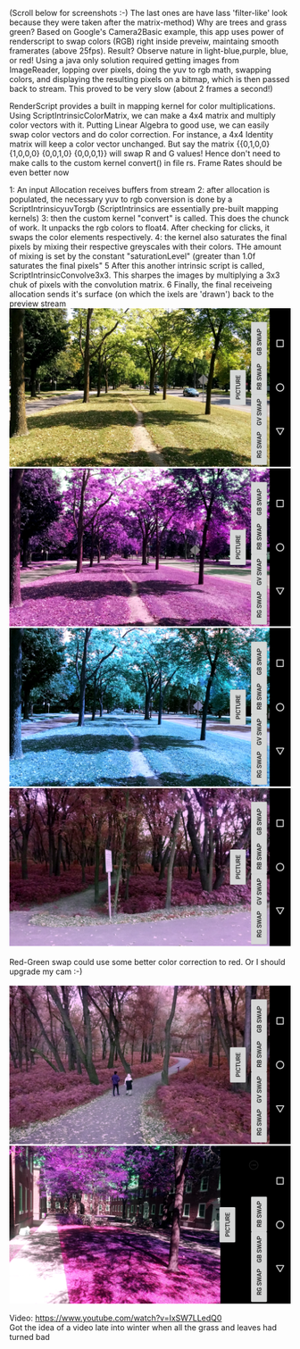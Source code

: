 
(Scroll below for screenshots :-) The last ones are have lass 'filter-like' look because they were taken after the matrix-method) Why are trees and grass green? Based on Google's Camera2Basic example, this app uses power of renderscript to swap colors (RGB) right inside preveiw, maintaing smooth framerates (above 25fps). Result? Observe nature in light-blue,purple, blue, or red! Using a java only solution required getting images from ImageReader, lopping over pixels, doing the yuv to rgb math, swapping colors, and displaying the resulting pixels on a bitmap, which is then passed back to stream. This proved to be very slow (about 2 frames a second!) 


RenderScript provides a built in mapping kernel for color multiplications. Using ScriptIntrinsicColorMatrix, we can make a 4x4 matrix and multiply color vectors with it. Putting Linear Algebra to good use, we can easily swap color vectors and do color correction. For instance, a 4x4 Identity matrix will keep a color vector unchanged. But say the matrix {{0,1,0,0} {1,0,0,0} {0,0,1,0} {0,0,0,1}} will swap R and G values! Hence don't need to make calls to the custom kernel convert() in file rs. Frame Rates should be even better now 

1: An input Allocation receives buffers from stream 
2: after allocation is populated, the necessary yuv to rgb conversion is done by a ScriptIntrinsicyuvTorgb (ScriptIntrinsics are essentially pre-built mapping kernels) 
3: then the custom kernel "convert" is called. This does the chunck of work. It unpacks the rgb colors to float4. After checking for clicks, it swaps the color elements respectively. 
4: the kernel also saturates the final pixels by mixing their respective greyscales with their colors. THe amount of mixing is set by the constant "saturationLevel" (greater than 1.0f saturates the final pixels"
5 After this another intrinsic script is called, ScriptIntrinsicConvolve3x3. This sharpes the images by multiplying a 3x3 chuk of pixels with the convolution matrix. 
6 Finally, the final receiveing allocation sends it's surface (on which the ixels are 'drawn') back to the preview stream
<br />
![Alt text](/screenshots/6.png?raw=true "Optional Title")
![Alt text](/screenshots/7.png?raw=true "Optional Title")
![Alt text](/screenshots/12.png?raw=true "Optional Title")
![Alt text](/screenshots/11.png?raw=true "Optional Title")
<br />
<br />
Red-Green swap could use some better color correction to red. Or I should upgrade my cam :-)
<br />
<br />
![Alt text](/screenshots/14.png?raw=true "Optional Title")
![Alt text](/screenshots/13.png?raw=true "Optional Title")


Video: https://www.youtube.com/watch?v=IxSW7LLedQ0
<br /> Got the idea of a video late into winter when all the grass and leaves had turned bad



